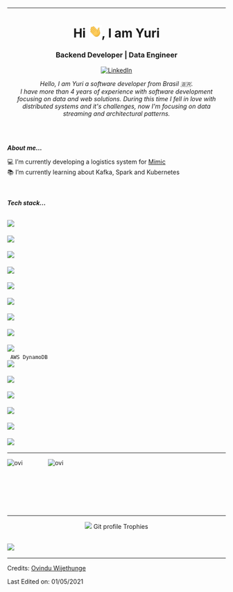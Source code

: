 <hr>
<h1 align="center">Hi <img src="https://raw.githubusercontent.com/ABSphreak/ABSphreak/master/gifs/Hi.gif" width="30px">, I am Yuri </h1>
<h3 align="center">Backend Developer | Data Engineer </h3>
<p align="center">
<a href="https://www.linkedin.com/in/yuri-araujo" target="_blank"><img src="https://img.shields.io/badge/LinkedIn-%230077B5.svg?&style=flat-square&logo=linkedin&logoColor=white" alt="LinkedIn"></a>
</p>

<p align="center">
  <em>
    Hello, I am Yuri a software developer from Brasil 🇧🇷. <br>
    I have more than 4 years of experience with software development focusing on data and web solutions. During this time I fell in love with distributed systems and it's challenges, now I'm focusing on data streaming and architectural patterns. 
  </em> 
  <br>
</p>
<br><br>

***About me...***

💻 I’m currently developing a logistics system for <a href="http://mimic.com.br" target="_blank">Mimic</a><br>
📚 I’m currently learning about Kafka, Spark and Kubernetes<br>
<br><br>
 
***Tech stack...***
<p align="left">
  
  <code> <img height="50" src="https://www.vectorlogo.zone/logos/python/python-horizontal.svg"> </code>
  <code> <img height="50" src="https://cdn.worldvectorlogo.com/logos/aws-2.svg"> </code>
  <code> <img height="50" src="https://www.vectorlogo.zone/logos/amazon_kinesis/amazon_kinesis-ar21.svg"> </code>
  <code> <img height="50" src="https://www.vectorlogo.zone/logos/apache_kafka/apache_kafka-ar21.svg"> </code>
  <code> <img height="50" src="https://www.vectorlogo.zone/logos/amazon_awslambda/amazon_awslambda-ar21.svg"> </code>
  <code> <img height="50" src="https://www.vectorlogo.zone/logos/amazon_ecs/amazon_ecs-ar21.svg"> </code>
  <code> <img height="50" src="https://www.vectorlogo.zone/logos/kubernetes/kubernetes-ar21.svg"> </code>
  <code> <img height="50" src="https://www.vectorlogo.zone/logos/pocoo_flask/pocoo_flask-ar21.svg"> </code>
  <code> <img height="50" src="https://www.vectorlogo.zone/logos/djangoproject/djangoproject-ar21.svg"> </code>
  <code> <span>AWS DynamoDB <img height="50" src="https://cdn.worldvectorlogo.com/logos/aws-dynamodb.svg"> </span></code>
  <code> <img height="50" src="https://www.vectorlogo.zone/logos/redis/redis-ar21.svg"> </code>
  <code> <img height="50" src="https://www.vectorlogo.zone/logos/postgresql/postgresql-horizontal.svg"> </code>
  <code> <img height="50" src="https://www.vectorlogo.zone/logos/vuejs/vuejs-ar21.svg"> </code>
  <code> <img height="50" src="https://www.vectorlogo.zone/logos/w3_html5/w3_html5-ar21.svg"> </code>
  <code> <img height="50" src="https://www.vectorlogo.zone/logos/javascript/javascript-ar21.svg"> </code>
  
  <hr>
 
<p><img align="left" src="https://github-readme-stats.vercel.app/api/top-langs?username=araujoyuri&show_icons=true&locale=en&layout=compact&theme=chartreuse-dark" alt="ovi" /></p>
<p>&nbsp;<img align="right" src="https://github-readme-stats.vercel.app/api?username=araujoyuri&show_icons=true&locale=en&theme=chartreuse-dark" alt="ovi" width="410" /></p>
<br><br><br><br><br>

<hr>


<p align="center"><img src="https://media.giphy.com/media/QaMcXSekUWx7aogAUr/giphy.gif" width="30" />&nbsp;Git profile Trophies</p><br>
<img src="https://github-profile-trophy.vercel.app/?username=araujoyuri&theme=juicyfresh&no-bg=true" />


-----
Credits: [Ovindu Wijethunge](https://github.com/OvinduWijethunge)

Last Edited on: 01/05/2021
